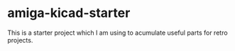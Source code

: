 # amiga-kicad-starter
This is a starter project which I am using to acumulate useful parts for retro projects.
